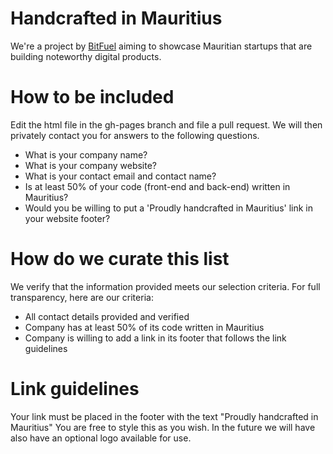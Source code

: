 # Handcrafted in Mauritius
We're a project by [BitFuel](http://www.bitfuel.io) aiming to showcase Mauritian startups that are building noteworthy digital products. 

# How to be included
Edit the html file in the gh-pages branch and file a pull request. We will then privately contact you for answers to the following questions.

- What is your company name?
- What is your company website?
- What is your contact email and contact name?
- Is at least 50% of your code (front-end and back-end) written in Mauritius?
- Would you be willing to put a 'Proudly handcrafted in Mauritius' link in your website footer?

# How do we curate this list
We verify that the information provided meets our selection criteria. For full transparency, here are our criteria:
- All contact details provided and verified
- Company has at least 50% of its code written in Mauritius
- Company is willing to add a link in its footer that follows the link guidelines

# Link guidelines
Your link must be placed in the footer with the text "Proudly handcrafted in Mauritius" You are free to style this as you wish. In the future we will have also have an optional logo available for use.
